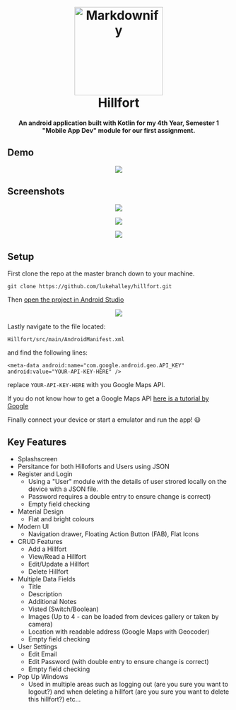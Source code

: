 
<h1 align="center">
  <br>
  <a href="https://preview.ibb.co/mDA9Sf/appNoTxt.png"><img src="https://preview.ibb.co/mDA9Sf/appNoTxt.png" alt="Markdownify" width="200"></a>
  <br>
  Hillfort
  <br>
</h1>

<h4 align="center">An android application built with Kotlin for my 4th Year, Semester 1 "Mobile App Dev" module for our first assignment.</a></h4>

## Demo

<p align="center">
  <img src="https://media.giphy.com/media/63LNxgT7pn0Ma9NRHh/giphy.gif">
</p>

## Screenshots

<p align="center">
  <img src="http://i.imgur.com/UGPa7oW.jpg">
</p>

<p align="center">
  <img src="https://image.ibb.co/maSjSf/2.jpg">
</p>

<p align="center">
  <img src="https://image.ibb.co/h3LtL0/3.jpg">
</p>

## Setup

First clone the repo at the master branch down to your machine.

`git clone https://github.com/lukehalley/hillfort.git`

Then [open the project in Android Studio](https://github.com/dogriffiths/HeadFirstAndroid/wiki/How-to-open-a-project-in-Android-Studio)

<p align="center">
  <img src="https://imgur.com/3f96e9ad-06f9-4872-9780-08ae1e42c2f9">
</p>

Lastly navigate to the file located:

`Hillfort/src/main/AndroidManifest.xml`

and find the following lines:

`<meta-data
            android:name="com.google.android.geo.API_KEY"
            android:value="YOUR-API-KEY-HERE" />`

replace `YOUR-API-KEY-HERE` with you Google Maps API.

If you do not know how to get a Google Maps API [here is a tutorial by Google](https://developers.google.com/maps/documentation/android-sdk/signup)

Finally connect your device or start a emulator and run the app! 😃

## Key Features

* Splashscreen
* Persitance for both Hilloforts and Users using JSON
* Register and Login
  - Using a "User" module with the details of user strored locally on the device with a JSON file.
  - Password requires a double entry to ensure change is correct)
  - Empty field checking
* Material Design
  - Flat and bright colours
* Modern UI
  - Navigation drawer, Floating Action Button (FAB), Flat Icons
* CRUD Features
  - Add a Hillfort
  - View/Read a Hillfort
  - Edit/Update a Hillfort
  - Delete Hillfort
* Multiple Data Fields
  - Title
  - Description
  - Additional Notes
  - Visted (Switch/Boolean)
  - Images (Up to 4 - can be loaded from devices gallery or taken by camera)
  - Location with readable address (Google Maps with Geocoder)
  - Empty field checking
* User Settings
  - Edit Email
  - Edit Password (with double entry to ensure change is correct)
  - Empty field checking
* Pop Up Windows
  - Used in multiple areas such as logging out (are you sure you want to logout?) and when deleting a hillfort (are you sure you want to delete this hillfort?) etc...

